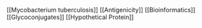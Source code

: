 [[Mycobacterium tuberculosis]]
[[Antigenicity]]
[[Bioinformatics]]
[[Glycoconjugates]]
[[Hypothetical Protein]]
